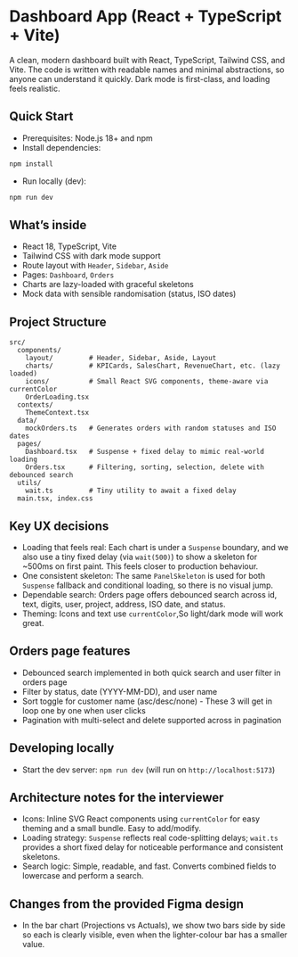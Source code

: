 # Dashboard App (React + TypeScript + Vite)

A clean, modern dashboard built with React, TypeScript, Tailwind CSS, and Vite. The code is written with readable names and minimal abstractions, so anyone can understand it quickly. Dark mode is first-class, and loading feels realistic.

## Quick Start
- Prerequisites: Node.js 18+ and npm
- Install dependencies:
```bash
npm install
```
- Run locally (dev):
```bash
npm run dev
```

## What’s inside
- React 18, TypeScript, Vite
- Tailwind CSS with dark mode support
- Route layout with `Header`, `Sidebar`, `Aside`
- Pages: `Dashboard`, `Orders`
- Charts are lazy-loaded with graceful skeletons
- Mock data with sensible randomisation (status, ISO dates)

## Project Structure
```text
src/
  components/
    layout/         # Header, Sidebar, Aside, Layout
    charts/         # KPICards, SalesChart, RevenueChart, etc. (lazy loaded)
    icons/          # Small React SVG components, theme-aware via currentColor
    OrderLoading.tsx
  contexts/
    ThemeContext.tsx
  data/
    mockOrders.ts   # Generates orders with random statuses and ISO dates
  pages/
    Dashboard.tsx   # Suspense + fixed delay to mimic real-world loading
    Orders.tsx      # Filtering, sorting, selection, delete with debounced search
  utils/
    wait.ts         # Tiny utility to await a fixed delay
  main.tsx, index.css
```

## Key UX decisions
- Loading that feels real: Each chart is under a `Suspense` boundary, and we also use a tiny fixed delay (via `wait(500)`) to show a skeleton for ~500ms on first paint. This feels closer to production behaviour.
- One consistent skeleton: The same `PanelSkeleton` is used for both `Suspense` fallback and conditional loading, so there is no visual jump.
- Dependable search: Orders page offers debounced search across id, text, digits, user, project, address, ISO date, and status.
- Theming: Icons and text use `currentColor`,So light/dark mode will work great.

## Orders page features
- Debounced search implemented in both quick search and user filter in orders page
- Filter by status, date (YYYY-MM-DD), and user name
- Sort toggle for customer name (asc/desc/none) - These 3 will get in loop one by one when user clicks
- Pagination with multi-select and delete supported across in pagination

## Developing locally
- Start the dev server: `npm run dev` (will run on `http://localhost:5173`)


## Architecture notes for the interviewer
- Icons: Inline SVG React components using `currentColor` for easy theming and a small bundle. Easy to add/modify.
- Loading strategy: `Suspense` reflects real code-splitting delays; `wait.ts` provides a short fixed delay for noticeable performance and consistent skeletons.
- Search logic: Simple, readable, and fast. Converts combined fields to lowercase and perform a search.

## Changes from the provided Figma design
- In the bar chart (Projections vs Actuals), we show two bars side by side so each is clearly visible, even when the lighter-colour bar has a smaller value.
